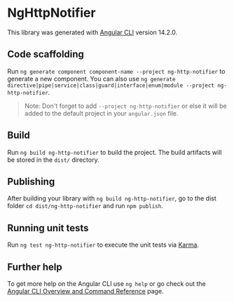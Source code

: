 # NgHttpNotifier

This library was generated with [Angular CLI](https://github.com/angular/angular-cli) version 14.2.0.

## Code scaffolding

Run `ng generate component component-name --project ng-http-notifier` to generate a new component. You can also use `ng generate directive|pipe|service|class|guard|interface|enum|module --project ng-http-notifier`.
> Note: Don't forget to add `--project ng-http-notifier` or else it will be added to the default project in your `angular.json` file. 

## Build

Run `ng build ng-http-notifier` to build the project. The build artifacts will be stored in the `dist/` directory.

## Publishing

After building your library with `ng build ng-http-notifier`, go to the dist folder `cd dist/ng-http-notifier` and run `npm publish`.

## Running unit tests

Run `ng test ng-http-notifier` to execute the unit tests via [Karma](https://karma-runner.github.io).

## Further help

To get more help on the Angular CLI use `ng help` or go check out the [Angular CLI Overview and Command Reference](https://angular.io/cli) page.
